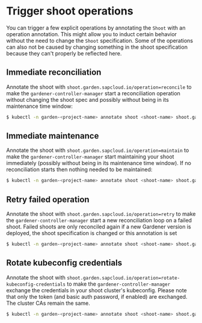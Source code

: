# Trigger shoot operations

You can trigger a few explicit operations by annotating the `Shoot` with an operation annotation.
This might allow you to induct certain behavior without the need to change the `Shoot` specification.
Some of the operations can also not be caused by changing something in the shoot specification because they can't properly be reflected here.

## Immediate reconciliation

Annotate the shoot with `shoot.garden.sapcloud.io/operation=reconcile` to make the `gardener-controller-manager` start a reconciliation operation without changing the shoot spec and possibly without being in its maintenance time window:

```bash
$ kubectl -n garden-<project-name> annotate shoot <shoot-name> shoot.garden.sapcloud.io/operation=reconcile
```

## Immediate maintenance

Annotate the shoot with `shoot.garden.sapcloud.io/operation=maintain` to make the `gardener-controller-manager` start maintaining your shoot immediately (possibly without being in its maintenance time window).
If no reconciliation starts then nothing needed to be maintained:

```bash
$ kubectl -n garden-<project-name> annotate shoot <shoot-name> shoot.garden.sapcloud.io/operation=maintain
```

## Retry failed operation

Annotate the shoot with `shoot.garden.sapcloud.io/operation=retry` to make the `gardener-controller-manager` start a new reconciliation loop on a failed shoot.
Failed shoots are only reconciled again if a new Gardener version is deployed, the shoot specification is changed or this annotation is set

```bash
$ kubectl -n garden-<project-name> annotate shoot <shoot-name> shoot.garden.sapcloud.io/operation=retry
```

## Rotate kubeconfig credentials

Annotate the shoot with `shoot.garden.sapcloud.io/operation=rotate-kubeconfig-credentials` to make the `gardener-controller-manager` exchange the credentials in your shoot cluster's kubeconfig.
Please note that only the token (and basic auth password, if enabled) are exchanged. The cluster CAs remain the same.

```bash
$ kubectl -n garden-<project-name> annotate shoot <shoot-name> shoot.garden.sapcloud.io/operation=rotate-kubeconfig-credentials
```
